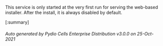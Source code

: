 






This service is only started at the very first run for serving the web-based installer. After the install, it is always disabled by default.

[:summary]

###### Auto generated by Pydio Cells Enterprise Distribution v3.0.0 on 25-Oct-2021
